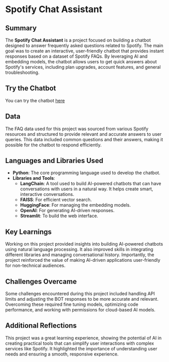# Spotify Chat Assistant

## Summary
The **Spotify Chat Assistant** is a project focused on building a chatbot designed to answer frequently asked questions related to Spotify. The main goal was to create an interactive, user-friendly chatbot that provides instant responses based on a dataset of Spotify FAQs. By leveraging AI and embedding models, the chatbot allows users to get quick answers about Spotify's services, including plan upgrades, account features, and general troubleshooting.


## Try the Chatbot
You can try the chatbot [here](https://spotifychatassistant-dvgcwdj7zoydxhtpdbprnn.streamlit.app/)

## Data
The FAQ data used for this project was sourced from various Spotify resources and structured to provide relevant and accurate answers to user queries. This data included common questions and their answers, making it possible for the chatbot to respond efficiently.

## Languages and Libraries Used
- **Python**: The core programming language used to develop the chatbot.
- **Libraries and Tools**:
  - **LangChain**: A tool used to build AI-powered chatbots that can have conversations with users in a natural way. It helps create smart, interactive conversations.
  - **FAISS**: For efficient vector search.
  - **HuggingFace**: For managing the embedding models.
  - **OpenAI**: For generating AI-driven responses.
  - **Streamlit**: To build the web interface.

## Key Learnings
Working on this project provided insights into building AI-powered chatbots using natural language processing. It also improved skills in integrating different libraries and managing conversational history. Importantly, the project reinforced the value of making AI-driven applications user-friendly for non-technical audiences.

## Challenges Overcame
Some challenges encountered during this project included handling API limits and adjusting the BOT responses to be more accurate and relevant. Overcoming these required fine tuning models, optimizing code performance, and working with permissions for cloud-based AI models.

## Additional Reflections
This project was a great learning experience, showing the potential of AI in creating practical tools that can simplify user interactions with complex services like Spotify. It highlighted the importance of understanding user needs and ensuring a smooth, responsive experience.
